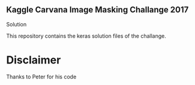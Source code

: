 ## Kaggle Carvana Image Masking Challange 2017
Solution

This repository contains the keras solution files of the challange. 

# Disclaimer
Thanks to Peter for his code   
